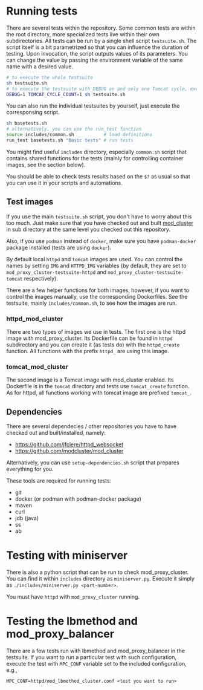 # Running tests

There are several tests within the repository. Some common tests are within the root directory, more specialized tests
live within their own subdirectories. All tests can be run by a single shell script `testsuite.sh`. The script itself
is a bit parametrized so that you can influence the duration of testing. Upon invocation, the script outputs values of
its parameters. You can change the value by passing the environment variable of the same name with a desired value.

```sh
# to execute the whole testsuite
sh testsuite.sh
# to execute the testsuite with DEBUG on and only one Tomcat cycle, execute
DEBUG=1 TOMCAT_CYCLE_COUNT=1 sh testsuite.sh
```

You can also run the individual testsuites by yourself, just execute the corresponsing script.

```sh
sh basetests.sh
# alternatively, you can use the run_test function
source includes/common.sh           # load definitions
run_test basetests.sh "Basic tests" # run tests
```

You might find useful `includes` directory, especially `common.sh` script that contains shared functions for the tests
(mainly for controlling container images, see the section below).

You should be able to check tests results based on the `$?` as usual so that you can use it in your scripts and automations.

## Test images

If you use the main `testsuite.sh` script, you don't have to worry about this too much. Just make sure that you have checked
out and built [mod_cluster](https://github.com/modcluster/mod_cluster) in sub directory at the same level you checked out this
repository.

Also, if you use `podman` instead of `docker`, make sure you have `podman-docker` package installed (tests are using `docker`).

By default local `httpd` and `tomcat` images are used. You can control the names by setting `IMG` and `HTTPD_IMG` variables
(by default, they are set to `mod_proxy_cluster-testsuite-httpd` and `mod_proxy_cluster-testsuite-tomcat` respectively).

There are a few helper functions for both images, however, if you want to control the images manually, use the corresponding
Dockerfiles. See the testsuite, mainly `includes/common.sh`, to see how the images are run.

### httpd_mod_cluster

There are two types of images we use in tests. The first one is the httpd image with mod_proxy_cluster. Its Dockerfile can
be found in `httpd` subdirectory and you can create it (as tests do) with the `httpd_create` function. All functions with
the prefix `httpd_` are using this image.

### tomcat_mod_cluster

The second image is a Tomcat image with mod_cluster enabled. Its Dockerfile is in the `tomcat` directory and tests use
`tomcat_create` function. As for httpd, all functions working with tomcat image are prefixed `tomcat_`.

## Dependencies

There are several dependecies / other repositories you have to have checked out and built/installed, namely:

* https://github.com/jfclere/httpd_websocket
* https://github.com/modcluster/mod_cluster

Alternatively, you can use `setup-dependencies.sh` script that prepares everything for you.

These tools are required for running tests:

* git
* docker (or podman with podman-docker package)
* maven
* curl
* jdb (java)
* ss
* ab

# Testing with miniserver
There is also a python script that can be run to check mod_proxy_cluster. You can find it within `includes` directory
as `miniserver.py`. Execute it simply as `./includes/miniserver.py <port-number>`.

You must have `httpd` with `mod_proxy_cluster` running.

# Testing the lbmethod and mod_proxy_balancer

There are a few tests run with lbmethod and mod_proxy_balancer in the testsuite. If you want
to run a particular test with such configuration, execute the test with `MPC_CONF` variable
set to the included configuration, e.g.,

```
MPC_CONF=httpd/mod_lbmethod_cluster.conf <test you want to run>
```
